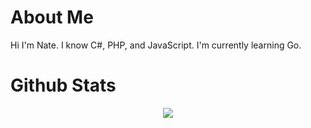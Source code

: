 # About Me
Hi I'm Nate. I know C#, PHP, and JavaScript. I'm currently learning Go.

# Github Stats
<p align="middle"> <img src="https://github-readme-stats.vercel.app/api?username=nates" /> </p>
